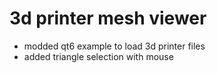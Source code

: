 # 3d printer mesh viewer
- modded qt6 example to load 3d printer files
- added triangle selection with mouse
